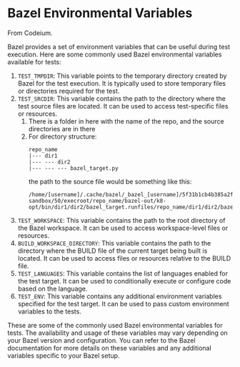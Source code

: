 # Bazel Environmental Variables

From Codeium.

Bazel provides a set of environment variables that can be useful during test execution. Here are some commonly used Bazel environmental variables available for tests:

1. `TEST_TMPDIR`: This variable points to the temporary directory created by Bazel for the test execution. It is typically used to store temporary files or directories required for the test.
2. `TEST_SRCDIR`: This variable contains the path to the directory where the test source files are located. It can be used to access test-specific files or resources.
	1. There is a folder in here with the name of the repo, and the source directories are in there
	2. For directory structure:
	   ```
	   repo_name
	   |--- dir1
	   |--- --- dir2
	   |--- --- --- bazel_target.py
	   ```
	   the path to the source file would be something like this:
	   ```
	   /home/[username]/.cache/bazel/_bazel_[username]/5f31b1cb4b385a2fcb819b580aab3835/sandbox/linux-sandbox/50/execroot/repo_name/bazel-out/k8-opt/bin/dir1/dir2/bazel_target.runfiles/repo_name/dir1/dir2/bazel_target.py
	   ```
3. `TEST_WORKSPACE`: This variable contains the path to the root directory of the Bazel workspace. It can be used to access workspace-level files or resources.
4. `BUILD_WORKSPACE_DIRECTORY`: This variable contains the path to the directory where the BUILD file of the current target being built is located. It can be used to access files or resources relative to the BUILD file.
5. `TEST_LANGUAGES`: This variable contains the list of languages enabled for the test target. It can be used to conditionally execute or configure code based on the language.
6. `TEST_ENV`: This variable contains any additional environment variables specified for the test target. It can be used to pass custom environment variables to the tests.

These are some of the commonly used Bazel environmental variables for tests. The availability and usage of these variables may vary depending on your Bazel version and configuration. You can refer to the Bazel documentation for more details on these variables and any additional variables specific to your Bazel setup.